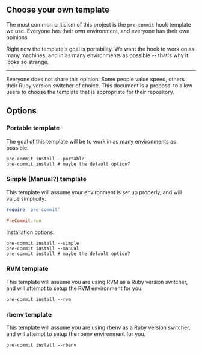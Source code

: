 
## Choose your own template

The most common criticism of this project is the `pre-commit` hook template we use. Everyone has their own environment, and everyone has their own opinions.

Right now the template's goal is portability. We want the hook to work on as many machines, and in as many environments as possible -- that's why it looks so strange.

---

Everyone does not share this opinion. Some people value speed, others their Ruby version switcher of choice. This document is a proposal to allow users to choose the template that is appropriate for their repository.

## Options

### Portable template

The goal of this template will be to work in as many environments as possible.

    pre-commit install --portable
    pre-commit install # maybe the default option?

### Simple (Manual?) template

This template will assume your environment is set up properly, and will value simplicity:

```ruby
require 'pre-commit'

PreCommit.run
```

Installation options:

    pre-commit install --simple
    pre-commit install --manual
    pre-commit install # maybe the default option?

### RVM template

This template will assume you are using RVM as a Ruby version switcher, and will attempt to setup the RVM environment for you.

    pre-commit install --rvm

### rbenv template

This template will assume you are using rbenv as a Ruby version switcher, and will attempt to setup the rbenv environment for you.

    pre-commit install --rbenv
